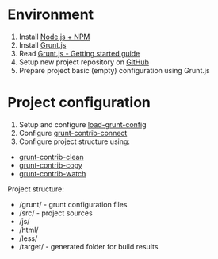 # Environment
1. Install [Node.js + NPM](https://nodejs.org/)
2. Install [Grunt.js](http://gruntjs.com/)
3. Read [Grunt.js - Getting started guide](http://gruntjs.com/getting-started)
4. Setup new project repository on [GitHub](https://github.com/)
5. Prepare project basic (empty) configuration using Grunt.js

# Project configuration
1. Setup and configure [load-grunt-config](https://github.com/firstandthird/load-grunt-config)
2. Configure [grunt-contrib-connect](https://github.com/gruntjs/grunt-contrib-connect)
3. Configure project structure using:
 - [grunt-contrib-clean](https://github.com/gruntjs/grunt-contrib-clean)
 - [grunt-contrib-copy](https://github.com/gruntjs/grunt-contrib-copy)
 - [grunt-contrib-watch](https://github.com/gruntjs/grunt-contrib-watch)
 
 Project structure:
 - /grunt/ - grunt configuration files
 - /src/ - project sources
  - /js/
  - /html/
  - /less/
 - /target/ - generated folder for build results
